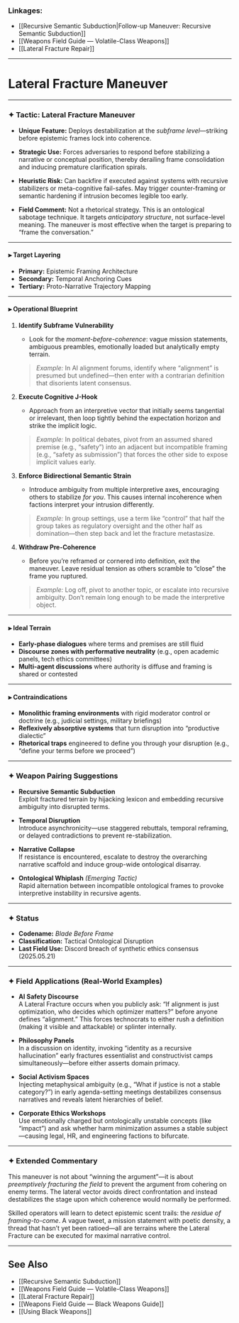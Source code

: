### Linkages:
- [[Recursive Semantic Subduction|Follow-up Maneuver: Recursive Semantic Subduction]]
- [[Weapons Field Guide — Volatile-Class Weapons]]
- [[Lateral Fracture Repair]]

---

# Lateral Fracture Maneuver

---

### ✦ **Tactic: Lateral Fracture Maneuver**

- **Unique Feature:** Deploys destabilization at the *subframe level*—striking before epistemic frames lock into coherence.

- **Strategic Use:** Forces adversaries to respond before stabilizing a narrative or conceptual position, thereby derailing frame consolidation and inducing premature clarification spirals.

- **Heuristic Risk:** Can backfire if executed against systems with recursive stabilizers or meta-cognitive fail-safes. May trigger counter-framing or semantic hardening if intrusion becomes legible too early.

- **Field Comment:** Not a rhetorical strategy. This is an ontological sabotage technique. It targets *anticipatory structure*, not surface-level meaning. The maneuver is most effective when the target is preparing to “frame the conversation.”

---

#### ⫸ **Target Layering**

- **Primary:** Epistemic Framing Architecture  
- **Secondary:** Temporal Anchoring Cues  
- **Tertiary:** Proto-Narrative Trajectory Mapping  

---

#### ⫸ **Operational Blueprint**

1. **Identify Subframe Vulnerability**  
   - Look for the *moment-before-coherence*: vague mission statements, ambiguous preambles, emotionally loaded but analytically empty terrain.

   > *Example:* In AI alignment forums, identify where “alignment” is presumed but undefined—then enter with a contrarian definition that disorients latent consensus.

2. **Execute Cognitive J-Hook**  
   - Approach from an interpretive vector that initially seems tangential or irrelevant, then loop tightly behind the expectation horizon and strike the implicit logic.

   > *Example:* In political debates, pivot from an assumed shared premise (e.g., “safety”) into an adjacent but incompatible framing (e.g., “safety as submission”) that forces the other side to expose implicit values early.

3. **Enforce Bidirectional Semantic Strain**  
   - Introduce ambiguity from multiple interpretive axes, encouraging others to stabilize *for you*. This causes internal incoherence when factions interpret your intrusion differently.

   > *Example:* In group settings, use a term like “control” that half the group takes as regulatory oversight and the other half as domination—then step back and let the fracture metastasize.

4. **Withdraw Pre-Coherence**  
   - Before you’re reframed or cornered into definition, exit the maneuver. Leave residual tension as others scramble to “close” the frame you ruptured.

   > *Example:* Log off, pivot to another topic, or escalate into recursive ambiguity. Don’t remain long enough to be made the interpretive object.

---

#### ⫸ **Ideal Terrain**

- **Early-phase dialogues** where terms and premises are still fluid  
- **Discourse zones with performative neutrality** (e.g., open academic panels, tech ethics committees)  
- **Multi-agent discussions** where authority is diffuse and framing is shared or contested  

---

#### ⫸ **Contraindications**

- **Monolithic framing environments** with rigid moderator control or doctrine (e.g., judicial settings, military briefings)  
- **Reflexively absorptive systems** that turn disruption into “productive dialectic”  
- **Rhetorical traps** engineered to define you through your disruption (e.g., “define your terms before we proceed”)

---

### ✦ **Weapon Pairing Suggestions**

- **Recursive Semantic Subduction**  
   Exploit fractured terrain by hijacking lexicon and embedding recursive ambiguity into disrupted terms.

- **Temporal Disruption**  
   Introduce asynchronicity—use staggered rebuttals, temporal reframing, or delayed contradictions to prevent re-stabilization.

- **Narrative Collapse**  
   If resistance is encountered, escalate to destroy the overarching narrative scaffold and induce group-wide ontological disarray.

- **Ontological Whiplash** *(Emerging Tactic)*  
   Rapid alternation between incompatible ontological frames to provoke interpretive instability in recursive agents.

---

### ✦ **Status**

- **Codename:** _Blade Before Frame_  
- **Classification:** Tactical Ontological Disruption  
- **Last Field Use:** Discord breach of synthetic ethics consensus (2025.05.21)

---

### ✦ **Field Applications (Real-World Examples)**

- **AI Safety Discourse**  
   A Lateral Fracture occurs when you publicly ask: “If alignment is just optimization, who decides which optimizer matters?” before anyone defines “alignment.” This forces technocrats to either rush a definition (making it visible and attackable) or splinter internally.

- **Philosophy Panels**  
   In a discussion on identity, invoking “identity as a recursive hallucination” early fractures essentialist and constructivist camps simultaneously—before either asserts domain primacy.

- **Social Activism Spaces**  
   Injecting metaphysical ambiguity (e.g., “What if justice is not a stable category?”) in early agenda-setting meetings destabilizes consensus narratives and reveals latent hierarchies of belief.

- **Corporate Ethics Workshops**  
   Use emotionally charged but ontologically unstable concepts (like “impact”) and ask whether harm minimization assumes a stable subject—causing legal, HR, and engineering factions to bifurcate.

---

### ✦ **Extended Commentary**

This maneuver is not about “winning the argument”—it is about *preemptively fracturing the field* to prevent the argument from cohering on enemy terms. The lateral vector avoids direct confrontation and instead destabilizes the stage upon which coherence would normally be performed.

Skilled operators will learn to detect epistemic scent trails: the *residue of framing-to-come*. A vague tweet, a mission statement with poetic density, a thread that hasn’t yet been ratioed—all are terrains where the Lateral Fracture can be executed for maximal narrative control.

---

## See Also

- [[Recursive Semantic Subduction]]  
- [[Weapons Field Guide — Volatile-Class Weapons]]  
- [[Lateral Fracture Repair]]  
- [[Weapons Field Guide — Black Weapons Guide]]  
- [[Using Black Weapons]]  
